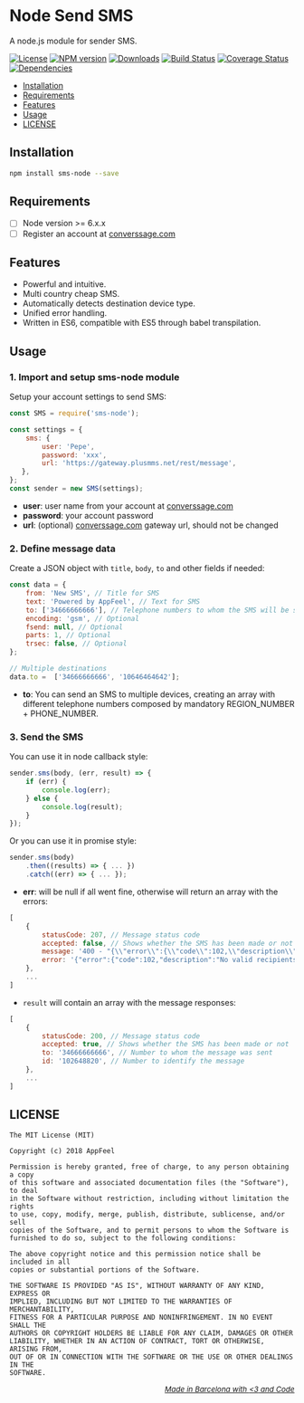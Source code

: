 Node Send SMS
========

A node.js module for sender SMS.

[![License](http://img.shields.io/badge/license-MIT-blue.svg?style=flat)](https://npmjs.org/package/sms-node)
[![NPM version](http://img.shields.io/npm/v/sms-node.svg?style=flat)](https://npmjs.org/package/sms-node)
[![Downloads](http://img.shields.io/npm/dm/sms-node.svg?style=flat)](https://npmjs.org/package/sms-node)
[![Build Status](http://img.shields.io/travis/appfeel/sms-node.svg?style=flat)](https://travis-ci.org/appfeel/sms-node)
[![Coverage Status](https://coveralls.io/repos/github/appfeel/sms-node/badge.svg?branch=master)](https://coveralls.io/github/appfeel/sms-node?branch=master)
[![Dependencies](https://david-dm.org/appfeel/sms-node/status.svg)](https://david-dm.org/appfeel/sms-node)

- [Installation](#installation)
- [Requirements](#requirements)
- [Features](#features)
- [Usage](#usage)
- [LICENSE](#license)

## Installation

```bash
npm install sms-node --save
```

## Requirements

- [ ] Node version >= 6.x.x
- [ ] Register an account at <a href="http://converssage.com" target="_blank">converssage.com</a>

## Features

- Powerful and intuitive.
- Multi country cheap SMS.
- Automatically detects destination device type.
- Unified error handling.
- Written in ES6, compatible with ES5 through babel transpilation.

## Usage 

### 1. Import and setup sms-node module

Setup your account settings to send SMS:

```js
const SMS = require('sms-node');

const settings = {
    sms: {
        user: 'Pepe',
        password: 'xxx',
        url: 'https://gateway.plusmms.net/rest/message',
   },
};
const sender = new SMS(settings);
```

- **user**: user name from your account at <a href="http://converssage.com" target="_blank">converssage.com</a>
- **password**: your account password
- **url**: (optional) <a href="http://converssage.com" target="_blank">converssage.com</a> gateway url, should not be changed

### 2. Define message data

Create a JSON object with `title`, `body`, `to` and other fields if needed:

```js
const data = {
    from: 'New SMS', // Title for SMS
    text: 'Powered by AppFeel', // Text for SMS
    to: ['34666666666'], // Telephone numbers to whom the SMS will be sent
    encoding: 'gsm', // Optional
    fsend: null, // Optional
    parts: 1, // Optional
    trsec: false, // Optional
};

// Multiple destinations
data.to =  ['34666666666', '10646464642'];

```

- **to**: You can send an SMS to multiple devices, creating an array with different telephone numbers composed by mandatory REGION_NUMBER + PHONE_NUMBER.

### 3. Send the SMS

You can use it in node callback style:
```js
sender.sms(body, (err, result) => {
    if (err) {
        console.log(err);
    } else {
	    console.log(result);
    }
});
```

Or you can use it in promise style:
```js
sender.sms(body)
    .then((results) => { ... })
    .catch((err) => { ... });
```

- **err**: will be null if all went fine, otherwise will return an array with the errors:
```js
[
    {
        statusCode: 207, // Message status code
        accepted: false, // Shows whether the SMS has been made or not
        message: '400 - "{\\"error\\":{\\"code\\":102,\\"description\\":\\"No valid recipients\\"}}[{\\"accepted\\":false,\\"to\\":\\"34\\",\\"error\\":{\\"code\\":102,\\"description\\":\\"No valid recipients\\"}}]"', // Full error message  
        error: '{"error":{"code":102,"description":"No valid recipients"}}[{"accepted":false,"to":"34","error":{"code":102,"description":"No valid recipients"}}]', // Full string error  
    },
    ...
]
```

- `result` will contain an array with the message responses:
```js
[
    {
        statusCode: 200, // Message status code
        accepted: true, // Shows whether the SMS has been made or not
        to: '34666666666', // Number to whom the message was sent 
        id: '102648820', // Number to identify the message
    },
    ...
]
```

## LICENSE


```
The MIT License (MIT)

Copyright (c) 2018 AppFeel

Permission is hereby granted, free of charge, to any person obtaining a copy
of this software and associated documentation files (the "Software"), to deal
in the Software without restriction, including without limitation the rights
to use, copy, modify, merge, publish, distribute, sublicense, and/or sell
copies of the Software, and to permit persons to whom the Software is
furnished to do so, subject to the following conditions:

The above copyright notice and this permission notice shall be included in all
copies or substantial portions of the Software.

THE SOFTWARE IS PROVIDED "AS IS", WITHOUT WARRANTY OF ANY KIND, EXPRESS OR
IMPLIED, INCLUDING BUT NOT LIMITED TO THE WARRANTIES OF MERCHANTABILITY,
FITNESS FOR A PARTICULAR PURPOSE AND NONINFRINGEMENT. IN NO EVENT SHALL THE
AUTHORS OR COPYRIGHT HOLDERS BE LIABLE FOR ANY CLAIM, DAMAGES OR OTHER
LIABILITY, WHETHER IN AN ACTION OF CONTRACT, TORT OR OTHERWISE, ARISING FROM,
OUT OF OR IN CONNECTION WITH THE SOFTWARE OR THE USE OR OTHER DEALINGS IN THE
SOFTWARE.
```

*<p style="font-size: small;" align="right"><a color="#232323;" href="http://appfeel.com">Made in Barcelona with <span color="#FCB"><3</span> and <span color="#BBCCFF">Code</span></a></p>*
